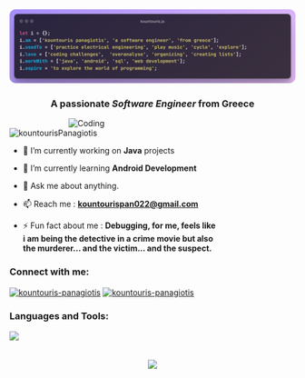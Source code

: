 <img src="./banner-rounded.png" alt="Banner">
<h3 align="center">A passionate <em>Software Engineer</em> from Greece</h3>
<img align="right" alt="Coding" width="400" src="https://github.com/KountourisPanagiotis/KountourisPanagiotis/blob/main/programmer.gif?raw=true">

<p align="left"> <img src="https://komarev.com/ghpvc/?username=kountourispanagiotis&label=Profile%20views&color=0e75b6&style=flat" alt="kountourisPanagiotis" /> </p>

- 🔭 I’m currently working on **Java** projects

- 🌱 I’m currently learning **Android Development**

- 💬 Ask me about anything.

- 📫 Reach me : **kountourispan022@gmail.com**

- ⚡ Fun fact about me : **Debugging, for me, feels like </br> i am being the detective in a crime movie 
but also </br>the murderer... and the victim... and the suspect.**

<h3 align="left">Connect with me:</h3>
<a href="https://linkedin.com/in/kountouris-panagiotis" target="blank"><img align="center" src="https://raw.githubusercontent.com/rahuldkjain/github-profile-readme-generator/master/src/images/icons/Social/linked-in-alt.svg" alt="kountouris-panagiotis" height="30" width="40" /></a>
<a href="https://stackoverflow.com/users/20271835/kountouris-panagiotis" target="blank"><img align="center" src="https://raw.githubusercontent.com/rahuldkjain/github-profile-readme-generator/master/src/images/icons/Social/stack-overflow.svg" alt="kountouris-panagiotis" height="30" width="40" /></a>
</p>

<h3 align="left">Languages and Tools:</h3>
<a href="https://skillicons.dev">
    <img src="https://skillicons.dev/icons?i=angular,bash,bootstrap,cs,css,docker,dotnet,figma,firebase,git,gradle,hibernate,html,idea,java,js,md,maven,mongodb,mysql,nodejs,postman,py,spring,selenium,ts" />
</a>
<br>
<br>
<div align="center">
  
![](http://github-profile-summary-cards.vercel.app/api/cards/repos-per-language?username=kountourispanagiotis&theme=2077)   
</div>

